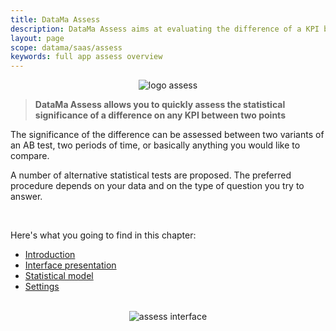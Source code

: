 ```yaml
---
title: DataMa Assess
description: DataMa Assess aims at evaluating the difference of a KPI between two populations of interest.
layout: page
scope: datama/saas/assess
keywords: full app assess overview
---
```


<center><img src="{{site.url}}/{{site.baseurl}}/core_app/new/images/assess_icon.jpg" alt="logo assess" /></center>

> **DataMa Assess allows you to quickly assess the statistical significance of a difference on any KPI between two points**


The significance of the difference can be assessed between two variants of an AB test, two periods of time, or basically anything you would like to compare. 

A number of alternative statistical tests are proposed. The preferred procedure depends on your data and on the type of question you try to answer.

<br>

Here's what you going to find in this chapter:
- [Introduction]({{site.url}}/{{site.baseurl}}/core_app/new/assess/assess_introduction.html)
- [Interface presentation]({{site.url}}/{{site.baseurl}}/core_app/new/assess/assess_interface.html)
- [Statistical model]({{site.url}}/{{site.baseurl}}/core_app/new/assess/model.html)
- [Settings]({{site.url}}/{{site.baseurl}}/core_app/new/assess/settings.html)

<br>

<center><img src="{{site.url}}/{{site.baseurl}}/core_app/new/assess/images/assess_interface.jpg" alt="assess interface" /></center>

